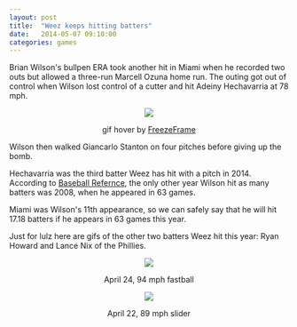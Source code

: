 ```yaml
---
layout: post
title:  "Weez keeps hitting batters"
date:   2014-05-07 09:10:00
categories: games
---
```


Brian Wilson's bullpen ERA took another hit in Miami when he recorded two outs but allowed a three-run Marcell Ozuna home run. The outing got out of control when Wilson lost control of a cutter and hit Adeiny Hechavarria at 78 mph.

<div align="center">
    <img class="freezeframe" src="http://isbrianwilsonraging.com/post-assets/2014-05-07-hbp/mia.gif"/>
    <p class="caption">gif hover by <a href="http://freezeframe.chrisantonellis.com">FreezeFrame</a></p>
</div>

Wilson then walked Giancarlo Stanton on four pitches before giving up the bomb.

Hechavarria was the third batter Weez has hit with a pitch in 2014. According to [Baseball Refernce](http://www.baseball-reference.com/players/w/wilsobr01-pitch.shtml#pitching_standard::22), the only other year Wilson hit as many batters was 2008, when he appeared in 63 games.

Miami was Wilson's 11th appearance, so we can safely say that he will hit 17.18 batters if he appears in 63 games this year.

Just for lulz here are gifs of the other two batters Weez hit this year: Ryan Howard and Lance Nix of the Phillies.

<div align="center">
    <img class="freezeframe" src="http://isbrianwilsonraging.com/post-assets/2014-05-07-hbp/phi.gif"/>
    <p class="caption">April 24, 94 mph fastball</p>
</div>

<div align="center">
    <img class="freezeframe" src="http://isbrianwilsonraging.com/post-assets/2014-05-07-hbp/nix.gif"/>
    <p class="caption">April 22, 89 mph slider</p>
</div>
